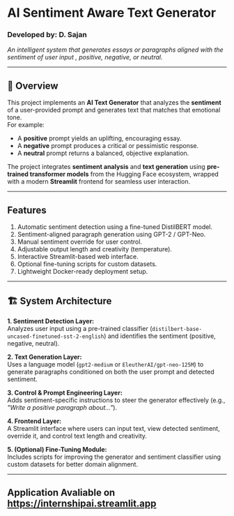 # AI Sentiment Aware Text Generator  

### Developed by: D. Sajan
*An intelligent system that generates essays or paragraphs aligned with the sentiment of user input , positive, negative, or neutral.*

---

## 🌟 Overview

This project implements an **AI Text Generator** that analyzes the **sentiment** of a user-provided prompt and generates text that matches that emotional tone.  
For example:
- A **positive** prompt yields an uplifting, encouraging essay.  
- A **negative** prompt produces a critical or pessimistic response.  
- A **neutral** prompt returns a balanced, objective explanation.  

The project integrates **sentiment analysis** and **text generation** using **pre-trained transformer models** from the Hugging Face ecosystem, wrapped with a modern **Streamlit** frontend for seamless user interaction.

---

## Features

1.	Automatic sentiment detection using a fine-tuned DistilBERT model.  
2.	Sentiment-aligned paragraph generation using GPT-2 / GPT-Neo.  
3.	Manual sentiment override for user control.  
4.	Adjustable output length and creativity (temperature).  
5.	Interactive Streamlit-based web interface.  
6.	Optional fine-tuning scripts for custom datasets.  
7.	Lightweight Docker-ready deployment setup.  

---

## 🏗️ System Architecture

**1. Sentiment Detection Layer:**  
Analyzes user input using a pre-trained classifier (`distilbert-base-uncased-finetuned-sst-2-english`) and identifies the sentiment (positive, negative, neutral).  

**2. Text Generation Layer:**  
Uses a language model (`gpt2-medium` or `EleutherAI/gpt-neo-125M`) to generate paragraphs conditioned on both the user prompt and detected sentiment.  

**3. Control & Prompt Engineering Layer:**  
Adds sentiment-specific instructions to steer the generator effectively (e.g., *"Write a positive paragraph about..."*).  

**4. Frontend Layer:**  
A Streamlit interface where users can input text, view detected sentiment, override it, and control text length and creativity.  

**5. (Optional) Fine-Tuning Module:**  
Includes scripts for improving the generator and sentiment classifier using custom datasets for better domain alignment.  

---

## Application Avaliable on https://internshipai.streamlit.app








